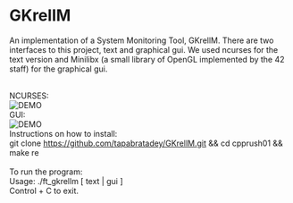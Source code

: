 # GKrellM

An implementation of a System Monitoring Tool, GKrellM. There are two interfaces to this project, text and graphical gui. We used ncurses for the text version and Minilibx (a small library of OpenGL implemented by the 42 staff) for the graphical gui. </br></br>

NCURSES:</br>
![DEMO](https://user-images.githubusercontent.com/12387917/43374004-4a10f32c-9362-11e8-8e2c-c3cb53f75ded.gif) </br>
GUI: </br>
![DEMO](https://user-images.githubusercontent.com/12387917/43374005-4a268c82-9362-11e8-87bf-d2fdf6cfd3d2.gif) </br>
Instructions on how to install:</br>
git clone https://github.com/tapabratadey/GKrellM.git && cd cpprush01 && make re</br></br>
To run the program:</br>
    Usage: ./ft_gkrellm [ text | gui ]</br>
    Control + C to exit.</br>